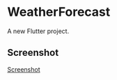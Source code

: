 # WeatherForecast

A new Flutter project.

## Screenshot

[Screenshot](weather_application_1/lib/assets/Screenshot_1718261809.png)
